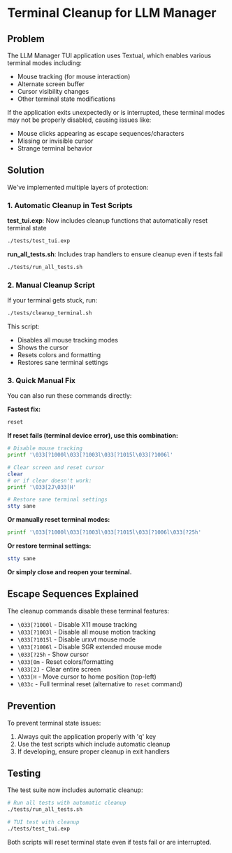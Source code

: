 # Terminal Cleanup for LLM Manager

## Problem

The LLM Manager TUI application uses Textual, which enables various terminal modes including:
- Mouse tracking (for mouse interaction)
- Alternate screen buffer
- Cursor visibility changes
- Other terminal state modifications

If the application exits unexpectedly or is interrupted, these terminal modes may not be properly disabled, causing issues like:
- Mouse clicks appearing as escape sequences/characters
- Missing or invisible cursor
- Strange terminal behavior

## Solution

We've implemented multiple layers of protection:

### 1. Automatic Cleanup in Test Scripts

**test_tui.exp**: Now includes cleanup functions that automatically reset terminal state
```bash
./tests/test_tui.exp
```

**run_all_tests.sh**: Includes trap handlers to ensure cleanup even if tests fail
```bash
./tests/run_all_tests.sh
```

### 2. Manual Cleanup Script

If your terminal gets stuck, run:
```bash
./tests/cleanup_terminal.sh
```

This script:
- Disables all mouse tracking modes
- Shows the cursor
- Resets colors and formatting
- Restores sane terminal settings

### 3. Quick Manual Fix

You can also run these commands directly:

**Fastest fix:**
```bash
reset
```

**If reset fails (terminal device error), use this combination:**
```bash
# Disable mouse tracking
printf '\033[?1000l\033[?1003l\033[?1015l\033[?1006l'

# Clear screen and reset cursor
clear
# or if clear doesn't work:
printf '\033[2J\033[H'

# Restore sane terminal settings
stty sane
```

**Or manually reset terminal modes:**
```bash
printf '\033[?1000l\033[?1003l\033[?1015l\033[?1006l\033[?25h'
```

**Or restore terminal settings:**
```bash
stty sane
```

**Or simply close and reopen your terminal.**

## Escape Sequences Explained

The cleanup commands disable these terminal features:

- `\033[?1000l` - Disable X11 mouse tracking
- `\033[?1003l` - Disable all mouse motion tracking
- `\033[?1015l` - Disable urxvt mouse mode
- `\033[?1006l` - Disable SGR extended mouse mode
- `\033[?25h` - Show cursor
- `\033[0m` - Reset colors/formatting
- `\033[2J` - Clear entire screen
- `\033[H` - Move cursor to home position (top-left)
- `\033c` - Full terminal reset (alternative to `reset` command)

## Prevention

To prevent terminal state issues:

1. Always quit the application properly with 'q' key
2. Use the test scripts which include automatic cleanup
3. If developing, ensure proper cleanup in exit handlers

## Testing

The test suite now includes automatic cleanup:
```bash
# Run all tests with automatic cleanup
./tests/run_all_tests.sh

# TUI test with cleanup
./tests/test_tui.exp
```

Both scripts will reset terminal state even if tests fail or are interrupted.
